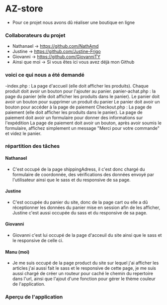 # AZ-store
- Pour ce projet nous avons dû réaliser une boutique en ligne
### Collaborateurs du projet
- Nathanael -> https://github.com/NathAmd
- Justine -> https://github.com/Justine-Frigo
- Giovanni -> https://github.com/GiovanniTY
- Ainsi que moi -> Si vous êtes ici vous avez déjà mon Github
### voici ce qui nous a été demandé
-index.php :
La page d'accueil (elle doit afficher les produits).
Chaque produit doit avoir un bouton pour l'ajouter au panier.
panier-achat.php :
la page du panier (elle doit afficher les produits dans le panier).
Le panier doit avoir un bouton pour supprimer un produit du panier
Le panier doit avoir un bouton pour accéder à la page de paiement
Checkout.php :
La page de paiement (elle doit afficher les produits dans le panier).
La page de paiement doit avoir un formulaire pour donner des informations sur l'expédition
La page de paiement doit avoir un bouton, après avoir soumis le formulaire, affichez simplement un message "Merci pour votre commande" et videz le panier.
### répartition des tâches
#### Nathanael
- C'est occupé de la page shippingAdress, il c'est donc chargé du formulaire de coordonnée, des vérifications des données envoyé par l'utilisateur ainsi que le sass et du responsive de sa page.
#### Justine
- C'est occupée du panier du site, donc de la page cart ou elle a dû réceptionner les données du panier mise en session afin de les afficher, Justine c'est aussi occupée du sass et du responsive de sa page.
#### Giovanni 
- Giovanni c'est lui occupé de la page d'acceuil du site ainsi que le sass et le responsive de celle ci.
#### Manu (moi)
- Je me suis occupé de la page product du site sur lequel j'ai afficher les articles j'ai aussi fait le sass et le responsive de cette page, je me suis aussi chargé de créer un routeur pour caché le chemin du repertoire dans l'url, ainsi que l'ajout d'une fonction pour gérer le thème couleur de l'application.

### Aperçu de l'application